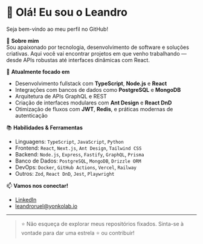 # 👋 Olá! Eu sou o Leandro

Seja bem-vindo ao meu perfil no GitHub!

🎯 **Sobre mim**  
Sou apaixonado por tecnologia, desenvolvimento de software e soluções criativas. Aqui você vai encontrar projetos em que venho trabalhando — desde APIs robustas até interfaces dinâmicas com React.

💼 **Atualmente focado em**  
- Desenvolvimento fullstack com **TypeScript**, **Node.js** e **React**
- Integrações com bancos de dados como **PostgreSQL** e **MongoDB**
- Arquitetura de APIs GraphQL e REST
- Criação de interfaces modulares com **Ant Design** e **React DnD**
- Otimização de fluxos com **JWT**, **Redis**, e práticas modernas de autenticação

📚 **Habilidades & Ferramentas**
- Linguagens: `TypeScript`, `JavaScript`, `Python`
- Frontend: `React`, `Next.js`, `Ant Design`, `Tailwind CSS`
- Backend: `Node.js`, `Express`, `Fastify`, `GraphQL`, `Prisma`
- Banco de Dados: `PostgreSQL`, `MongoDB`, `Drizzle ORM`
- DevOps: `Docker`, `GitHub Actions`, `Vercel`, `Railway`
- Outros: `Zod`, `React DnD`, `Jest`, `Playwright`

📫 **Vamos nos conectar!**  
- [LinkedIn](https://www.linkedin.com/in/leandro-ribeiro-ruel)
- leandroruel@yonkolab.io

---

> ⭐ Não esqueça de explorar meus repositórios fixados. Sinta-se à vontade para dar uma estrela ⭐ ou contribuir!

